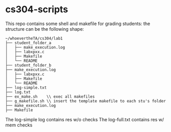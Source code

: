 # cs304-scripts

This repo contains some shell and makefile for grading students:
the structure can be the following shape:
```
~/whoevertheTA/cs304/lab1
├── student_folder_a
│   ├── make_execution.log
│   ├── labxpxx.c
│   ├── Makefile
│   └── README
├── student_folder_b
├── make_execution.log
│   ├── labxpxx.c
│   ├── Makefile
│   └── README
├── log-simple.txt
├── log.txt
├── ex_make.sh    \\ exec all makefiles
├── g_makefile.sh \\ insert the template makefile to each stu's folder
├── make_execution.log
├── Makefile
```
The log-simple log contains res w/o checks
The log-full.txt contains res w/ mem checks